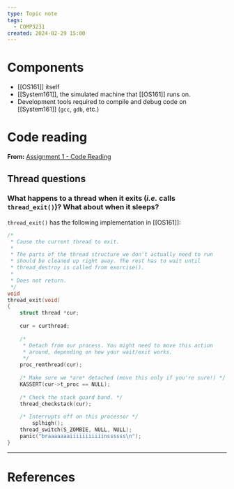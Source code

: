 ```yaml
---
type: Topic note
tags:
  - COMP3231
created: 2024-02-29 15:00
---
```

# Components

- [[OS161]] itself
- [[System161]], the simulated machine that [[OS161]] runs on.
- Development tools required to compile and debug code on [[System161]] (`gcc`, `gdb`, etc.)

# Code reading
**From:** [Assignment 1 - Code Reading](https://cgi.cse.unsw.edu.au/~cs3231/24T1/assignments/asst1/#code-reading)

## Thread questions

### What happens to a thread when it exits (*i.e.* calls `thread_exit()`)? What about when it sleeps?

`thread_exit()` has the following implementation in [[OS161]]:

```C
/*
 * Cause the current thread to exit.
 *
 * The parts of the thread structure we don't actually need to run
 * should be cleaned up right away. The rest has to wait until
 * thread_destroy is called from exorcise().
 *
 * Does not return.
 */
void
thread_exit(void)
{
	struct thread *cur;
	
	cur = curthread;
	
	/*
	 * Detach from our process. You might need to move this action
	 * around, depending on how your wait/exit works.
	 */
	proc_remthread(cur);
	
	/* Make sure we *are* detached (move this only if you're sure!) */
	KASSERT(cur->t_proc == NULL);
	
	/* Check the stack guard band. */
	thread_checkstack(cur);
	
	/* Interrupts off on this processor */
        splhigh();
	thread_switch(S_ZOMBIE, NULL, NULL);
	panic("braaaaaaaiiiiiiiiiiinssssss\n");
}
```

---
# References
